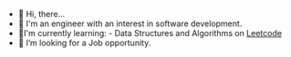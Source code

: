 - 👋 Hi, there...
- 👀 I'm an engineer with an interest in software development.
- 🌱I'm currently learning:
      - Data Structures and Algorithms on [Leetcode](https://leetcode.com/shaficode/)
- 💞️ I’m looking for a Job opportunity.


<!---
shaficode/shaficode is a ✨ special ✨ repository because its `README.md` (this file) appears on your GitHub profile.
You can click the Preview link to take a look at your changes.
--->
